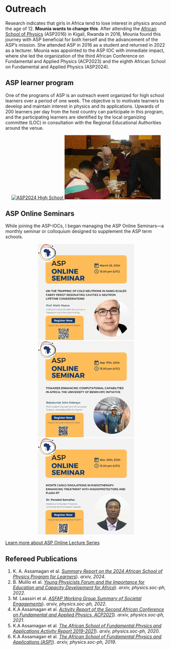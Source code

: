 # Outreach
Research indicates that girls in Africa tend to lose interest in physics around the age of 12. **Mounia wants to change this**. After attending the
[African School of Physics](https://africanschoolofphysics.org) (ASP2016) in Kigali, Rwanda in 2016, Mounia found this journey with ASP beneficial for both herself 
and the advancement of the ASP’s mission. She attended ASP in 2016 as a student and returned in 2022 as a lecturer. 
Mounia was appointed to the ASP IOC with immediate impact, where she led the organization of the third African Conference on Fundamental and Applied Physics (ACP2023)
and the eighth African School on Fundamental and Applied Physics (ASP2024).

## ASP learner program
One of the programs of ASP is an outreach event organized for high school learners over a period of one week. 
The objective is to motivate learners to develop and maintain interest in physics and its applications. 
Upwards of 200 learners per day from the host country can participate in this program, and the participating 
learners are identified by the local organizing committee (LOC) in consultation with the Regional Educational Authorities around the venue.



<p align="center">
  <a href="https://indico.cern.ch/event/1393743/">
    <img src="ASP2024.jpg" alt="ASP2024 High School" width="300" title="Dr. Mounia Laassiri, discussing the mathematical formalism of the concept of center-of-mass and the condition of stability of the 15-block Jenga cantilever that the learners succeeded in building, Photo Credits: Gilbert Tekoute.">
  </a>
  <a href="https://africanschoolofphysics.org/asp2022/">
    <img src="ASP2022.JPG" alt="ASP2022 High School" width="300" title="Dr. Mounia Laassiri having fun with learners playing particle cards at the Nelson Mandela Bay Science and Technology Centre, Photo Credits: Gilbert Tekoute.">
  </a>
</p>
 

## ASP Online Seminars
While joining the ASP-IOCs, I began managing the ASP Online Seminars—a monthly seminar or colloquium designed to supplement the ASP term schools.


<p align="center">
  <img src="ASP_Online_Seminar_1.PNG" alt="ASP1" width="300">
  <img src="ASP_Online_Seminar_3.JPG" alt="ASP2" width="300">
  <img src="ASP_Online_Seminar_2.JPG" alt="ASP3" width="300">
</p>

[Learn more about ASP Online Lecture Series](https://indico.cern.ch/category/12710/) 

 ## Refereed Publications
1. K. A. Assamagan et al. [*Summary Report on the 2024 African School of Physics Program for Learners*](https://doi.org/10.48550/arXiv.2408.01464)). *arxiv, 2024*.
2. B. Mulilo et al. [*Young Physicists Forum and the Importance for Education and Capacity Development for Africa*](https://arxiv.org/abs/2206.15171)). *arxiv, physics.soc-ph, 2022*.
3. M. Laassiri et al. [*ASFAP Working Group Summary of Societal Engagements*](https://arxiv.org/abs/2205.11362)). *arxiv, physics.soc-ph, 2022*.
4. K.A Assamagan et al. [*Activity Report of the Second African Conference on Fundamental and Applied Physics, ACP2021*](https://doi.org/10.48550/arXiv.2204.01882)). *arxiv, physics.soc-ph, 2021*.
5. K.A Assamagan et al. [*The African School of Fundamental Physics and Applications Activity Report 2019-2021*](https://arxiv.org/abs/2109.00509)). *arxiv, physics.soc-ph, 2020*.
6. K.A Assamagan et al. [*The African School of Fundamental Physics and Applications (ASP)*](https://arxiv.org/abs/1909.06309)). *arxiv, physics.soc-ph, 2019*.









